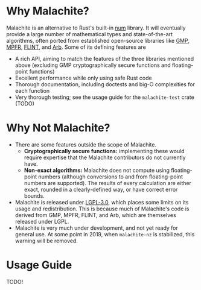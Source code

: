 # Why Malachite?

Malachite is an alternative to Rust's built-in
[num](https://github.com/rust-num/num) library. It will
eventually provide a large number of mathematical types
and state-of-the-art algorithms, often ported from
established open-source libraries like
[GMP](https://gmplib.org/), [MPFR](https://www.mpfr.org/),
[FLINT](http://www.flintlib.org/), and
[Arb](http://arblib.org/). Some of its defining features
are
* A rich API, aiming to match the features of the three
  libraries mentioned above (excluding GMP
  cryptographically secure functions and floating-point
  functions)
* Excellent performance while only using safe Rust code
* Thorough documentation, including doctests and big-O
  complexities for each function
* Very thorough testing; see the usage guide for the
  `malachite-test` crate (TODO)

# Why Not Malachite?

* There are some features outside the scope of Malachite.
  * **Cryptographically secure functions:** implementing
    these would require expertise that the Malachite
    contributors do not currently have.
  * **Non-exact algorithms:** Malachite does not compute
    using floating-point numbers (although conversions
    to and from floating-point numbers are supported).
    The results of every calculation are either exact,
    rounded in a clearly-defined way, or have correct
    error bounds.
* Malachite is released under
  [LGPL-3.0](https://www.gnu.org/licenses/lgpl-3.0.en.html),
  which places some limits on its usage and
  redistribution. This is because much of Malachite's
  code is derived from GMP, MPFR, FLINT, and Arb, which are
  themselves released under LGPL.
* Malachite is very much under development, and not yet
  ready for general use. At some point in 2019, when
  `malachite-nz` is stabilized, this warning will be
  removed. 

# Usage Guide
TODO!
